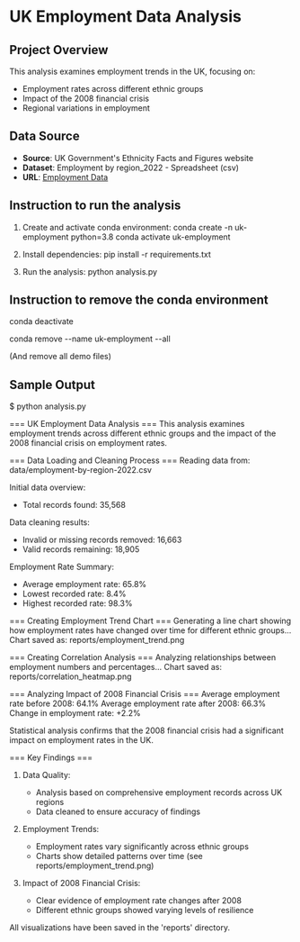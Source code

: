 # UK Employment Data Analysis


## Project Overview
This analysis examines employment trends in the UK, focusing on:
- Employment rates across different ethnic groups
- Impact of the 2008 financial crisis
- Regional variations in employment


## Data Source
- **Source**: UK Government's Ethnicity Facts and Figures website
- **Dataset**: Employment by region_2022 - Spreadsheet (csv)
- **URL**: [Employment Data](https://www.ethnicity-facts-figures.service.gov.uk/work-pay-and-benefits/employment/employment/latest/#download-the-data)


## Instruction to run the analysis
1. Create and activate conda environment:
   conda create -n uk-employment python=3.8
   conda activate uk-employment

2. Install dependencies:
   pip install -r requirements.txt

3. Run the analysis:
   python analysis.py


## Instruction to remove the conda environment
   conda deactivate

   conda remove --name uk-employment --all
   
   (And remove all demo files)



## Sample Output
$ python analysis.py  
                                       
=== UK Employment Data Analysis ===
This analysis examines employment trends across different ethnic groups
and the impact of the 2008 financial crisis on employment rates.

=== Data Loading and Cleaning Process ===
Reading data from: data/employment-by-region-2022.csv

Initial data overview:
- Total records found: 35,568

Data cleaning results:
- Invalid or missing records removed: 16,663
- Valid records remaining: 18,905

Employment Rate Summary:
- Average employment rate: 65.8%
- Lowest recorded rate: 8.4%
- Highest recorded rate: 98.3%

=== Creating Employment Trend Chart ===
Generating a line chart showing how employment rates have changed over time for different ethnic groups...
Chart saved as: reports/employment_trend.png

=== Creating Correlation Analysis ===
Analyzing relationships between employment numbers and percentages...
Chart saved as: reports/correlation_heatmap.png

=== Analyzing Impact of 2008 Financial Crisis ===
Average employment rate before 2008: 64.1%
Average employment rate after 2008: 66.3%
Change in employment rate: +2.2%

Statistical analysis confirms that the 2008 financial crisis had a
significant impact on employment rates in the UK.

=== Key Findings ===
1. Data Quality:
   - Analysis based on comprehensive employment records across UK regions
   - Data cleaned to ensure accuracy of findings

2. Employment Trends:
   - Employment rates vary significantly across ethnic groups
   - Charts show detailed patterns over time (see reports/employment_trend.png)

3. Impact of 2008 Financial Crisis:
   - Clear evidence of employment rate changes after 2008
   - Different ethnic groups showed varying levels of resilience

All visualizations have been saved in the 'reports' directory.